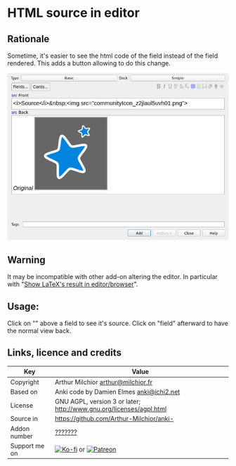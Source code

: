 # HTML source in editor
## Rationale
Sometime, it's easier to see the html code of the field instead of the
field rendered. This adds a button allowing to do this change.

![example](ex.png)

## Warning
It may be incompatible with other add-on altering the editor. In
particular with "[Show LaTeX's result in editor/browser](https://ankiweb.net/shared/info/882784122)".

## Usage:
Click on "<src>" above a field to see it's source. Click on "field"
afterward to have the normal view back.


## Links, licence and credits

Key         |Value
------------|-------------------------------------------------------------------
Copyright   | Arthur Milchior <arthur@milchior.fr>
Based on    | Anki code by Damien Elmes <anki@ichi2.net>
License     | GNU AGPL, version 3 or later; http://www.gnu.org/licenses/agpl.html
Source in   | https://github.com/Arthur-Milchior/anki-
Addon number| [???????](https://github.com/Arthur-Milchior/anki-html-src-in-field)
Support me on| [![Ko-fi](https://ko-fi.com/img/Kofi_Logo_Blue.svg)](Ko-fi.com/arthurmilchior) or [![Patreon](http://www.milchior.fr/patreon.png)](https://www.patreon.com/bePatron?u=146206)
